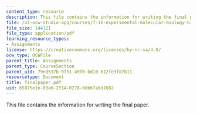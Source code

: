 ```yaml
---
content_type: resource
description: This file contains the information for writing the final paper.
file: /ol-ocw-studio-app/courses/7-16-experimental-molecular-biology-biotechnology-ii-spring-2005/65975e1e03a02f1402780db67a9d1682_finalpaper.pdf
file_size: 144121
file_type: application/pdf
learning_resource_types:
- Assignments
license: https://creativecommons.org/licenses/by-nc-sa/4.0/
ocw_type: OCWFile
parent_title: Assignments
parent_type: CourseSection
parent_uid: 79ed537b-9f51-49f0-bd10-812fe3fd7b11
resourcetype: Document
title: finalpaper.pdf
uid: 65975e1e-03a0-2f14-0278-0db67a9d1682
---
```

This file contains the information for writing the final paper.